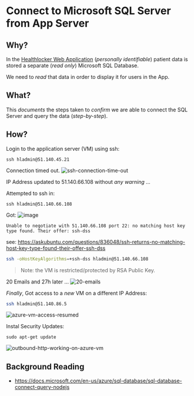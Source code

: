 # Connect to Microsoft SQL Server from App Server

## Why?

In the
[Healthlocker Web Application](https://github.com/healthlocker/healthlocker)
(_personally identifiable_) patient data is stored a separate (_read only_)
Microsoft SQL Database.

We need to _read_ that data in order to display it for users in the App.

## What?

This _documents_ the steps taken to _confirm_ we are
able to connect the SQL Server and query the data (_step-by-step_).

## How?

Login to the application server (VM) using ssh:

```
ssh hladmin@51.140.45.21
```

Connection timed out.
![ssh-connection-time-out](https://user-images.githubusercontent.com/194400/27030732-4c29b69a-4f65-11e7-8d59-ecde253bbdc4.png)

IP Address updated to 51.140.66.108 without _any warning_ ...

Attempted to ssh in:
```
ssh hladmin@51.140.66.108
```
Got:
![image](https://user-images.githubusercontent.com/194400/27037104-d89f4d24-4f7e-11e7-89a1-eb68b9022082.png)
```
Unable to negotiate with 51.140.66.108 port 22: no matching host key type found. Their offer: ssh-dss
```
see: https://askubuntu.com/questions/836048/ssh-returns-no-matching-host-key-type-found-their-offer-ssh-dss

```sh
ssh -oHostKeyAlgorithms=+ssh-dss hladmin@51.140.66.108
```
> Note: the VM is restricted/protected by RSA Public Key.

20 Emails and 27h later ...
![20-emails](https://user-images.githubusercontent.com/194400/27083120-5cb9707e-503f-11e7-85b8-eff7761f5cc3.png)

_Finally_, Got access to a _new_ VM on a different IP Address:
```sh
ssh hladmin@51.140.86.5
```

![azure-vm-access-resumed](https://user-images.githubusercontent.com/194400/27083153-77f4e56c-503f-11e7-9034-87ac1079b7dc.png)

Instal Security Updates:

```
sudo apt-get update
```
![outbound-http-working-on-azure-vm](https://user-images.githubusercontent.com/194400/27087776-d47b3a44-504d-11e7-94de-b625a2b86312.png)

## Background Reading

+ https://docs.microsoft.com/en-us/azure/sql-database/sql-database-connect-query-nodejs
